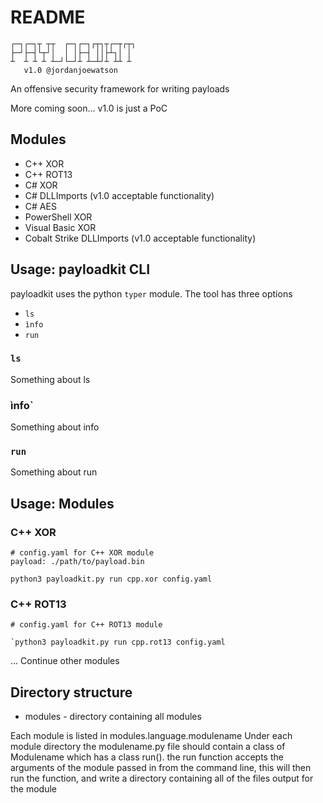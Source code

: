 # README

````
┌─┐┌─┐┬ ┬┬  ┌─┐┌─┐┌┬┐┬┌─┬┌┬┐
├─┘├─┤└┬┘│  │ │├─┤ ││├┴┐│ │ 
┴  ┴ ┴ ┴ ┴─┘└─┘┴ ┴─┴┘┴ ┴┴ ┴
   v1.0 @jordanjoewatson
````

An offensive security framework for writing payloads

More coming soon... v1.0 is just a PoC

## Modules
- C++ XOR
- C++ ROT13
- C# XOR
- C# DLLImports (v1.0 acceptable functionality)
- C# AES
- PowerShell XOR
- Visual Basic XOR
- Cobalt Strike DLLImports (v1.0 acceptable functionality)

## Usage: payloadkit CLI

payloadkit uses the python `typer` module. The tool has three options
- `ls`
- `ìnfo`
- `run`

### `ls`

Something about ls

### ìnfo`

Something about info

### `run`

Something about run

## Usage: Modules

### C++ XOR

````
# config.yaml for C++ XOR module
payload: ./path/to/payload.bin
````

````
python3 payloadkit.py run cpp.xor config.yaml
````

### C++ ROT13

````
# config.yaml for C++ ROT13 module
````

````
`python3 payloadkit.py run cpp.rot13 config.yaml
````

... Continue other modules

## Directory structure

- modules - directory containing all modules

Each module is listed in modules.language.modulename
Under each module directory the modulename.py file should contain a class of Modulename which has a class run(). the run function accepts the arguments of the module passed in from the command line, this will then run the function, and write a directory containing all of the files output for the module
